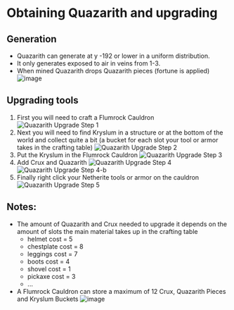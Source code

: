 # Obtaining Quazarith and upgrading

## Generation
* Quazarith can generate at y -192 or lower in a uniform distribution.
* It only generates exposed to air in veins from 1-3.
* When mined Quazarith drops Quazarith pieces (fortune is applied)
  ![image](https://github.com/warior456/Sculk-Depths/assets/66562258/0a8131e5-200e-4d3a-b618-458d079a6df1)


## Upgrading tools
1. First you will need to craft a Flumrock Cauldron
![Quazarith Upgrade Step 1](https://github.com/warior456/Sculk-Depths/assets/66562258/0a50c27d-bb59-446e-8dc5-105cdf1fc078)
2. Next you will need to find Kryslum in a structure or at the bottom of the world and collect quite a bit (a bucket for each slot your tool or armor takes in the crafting table)
![Quazarith Upgrade Step 2](https://github.com/warior456/Sculk-Depths/assets/66562258/21e8ad73-aa0f-4fe2-8681-55cca1098ade)
3. Put the Kryslum in the Flumrock Cauldron
![Quazarith Upgrade Step 3](https://github.com/warior456/Sculk-Depths/assets/66562258/1bd4abcb-affa-4db3-b4b6-8e7d11222196)
4. Add Crux and Quazarith
![Quazarith Upgrade Step 4](https://github.com/warior456/Sculk-Depths/assets/66562258/6d822e81-cc50-4e39-a688-f39748c66535)
![Quazarith Upgrade Step 4-b](https://github.com/warior456/Sculk-Depths/assets/66562258/ed25e0c5-3d5c-4bf4-9785-f224eaf32d47)
5. Finally right click your Netherite tools or armor on the cauldron
![Quazarith Upgrade Step 5](https://github.com/warior456/Sculk-Depths/blob/wiki/assets/images/quazarith_upgrade_last_step.png)
## Notes: 
* The amount of Quazarith and Crux needed to upgrade it depends on the amount of slots the main material takes up in the crafting table
  * helmet cost = 5
  * chestplate cost = 8
  * leggings cost = 7
  * boots cost = 4
  * shovel cost = 1
  * pickaxe cost = 3
  * ...
* A Flumrock Cauldron can store a maximum of 12 Crux, Quazarith Pieces and Kryslum Buckets
  ![image](https://github.com/warior456/Sculk-Depths/assets/66562258/055d3b05-83d4-4e43-89e2-440c74260c9b)

